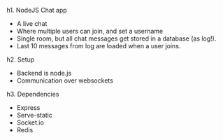 h1. NodeJS Chat app

- A live chat
- Where multiple users can join, and set a username
- Single room, but all chat messages get stored in a database (as log!).
- Last 10 messages from log are loaded when a user joins.

h2. Setup

- Backend is node.js
- Communication over websockets

h3. Dependencies

- Express
- Serve-static
- Socket.io
- Redis